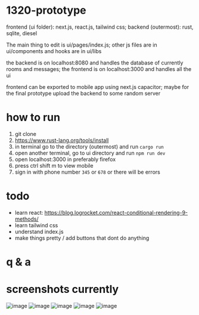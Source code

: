 # 1320-prototype

frontend (ui folder): next.js, react.js, tailwind css;
backend (outermost): rust, sqlite, diesel

The main thing to edit is ui/pages/index.js; other js files are in ui/components and hooks are in ui/libs

the backend is on localhost:8080 and handles the database of currently rooms and messages; 
the frontend is on localhost:3000 and handles all the ui

frontend can be exported to mobile app using next.js capacitor; maybe for the final prototype upload the backend 
to some random server

# how to run

1. git clone
2. https://www.rust-lang.org/tools/install
3. in terminal go to the directory (outermost) and run `cargo run`
4. open another terminal, go to ui directory and run `npm run dev`
5. open localhost:3000 in preferably firefox
6. press ctrl shift m to view mobile
7. sign in with phone number `345` or `678` or there will be errors

# todo

- learn react: https://blog.logrocket.com/react-conditional-rendering-9-methods/
- learn tailwind css
- understand index.js
- make things pretty / add buttons that dont do anything

# q & a

# screenshots currently
![image](https://cdn.discordapp.com/attachments/912270605515124766/1087042899419598920/image.png)
![image](https://cdn.discordapp.com/attachments/912270605515124766/1087043302362185799/image.png)
![image](https://cdn.discordapp.com/attachments/912270605515124766/1087043367810109490/image.png)
![image](https://cdn.discordapp.com/attachments/912270605515124766/1087043439331377334/image.png)
![image](https://cdn.discordapp.com/attachments/912270605515124766/1087043502443081758/image.png)

